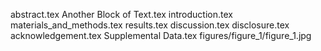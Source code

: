 abstract.tex
Another Block of Text.tex
introduction.tex
materials_and_methods.tex
results.tex
discussion.tex
disclosure.tex
acknowledgement.tex
Supplemental Data.tex
figures/figure_1/figure_1.jpg